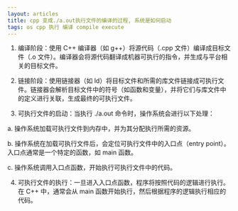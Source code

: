 ```yaml
---
layout: articles
title: cpp 变成./a.out执行文件的编译的过程, 系统是如何启动
tags: os cpp 执行 编译 compile execute
---
```





1. 编译阶段：使用 C++ 编译器（如 g++）将源代码（.cpp 文件）编译成目标文件（.o 文件）。编译器会将源代码翻译成机器可执行的指令，并生成与平台相关的目标文件。

2. 链接阶段：使用链接器（如 ld）将目标文件和所需的库文件链接成可执行文件。链接器会解析目标文件中的符号（如函数和变量），并将它们与库文件中的定义进行关联，生成最终的可执行文件。

3. 可执行文件的启动：当执行 ./a.out 命令时，操作系统会进行以下处理：

a. 操作系统加载可执行文件到内存中，并为其分配执行所需的资源。

b. 操作系统在加载可执行文件后，会定位可执行文件中的入口点（entry point）。入口点通常是一个特定的函数，如 main 函数。

c. 操作系统调用入口点函数，开始执行可执行文件中的代码。

4. 可执行文件的执行：一旦进入入口点函数，程序将按照代码的逻辑进行执行。在 C++ 中，通常会从 main 函数开始执行，然后根据程序的逻辑执行相应的代码。
